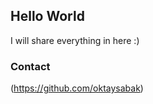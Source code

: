 ## Hello World
I will share everything in here :)





### Contact
(https://github.com/oktaysabak) 
